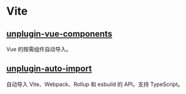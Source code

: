 # Vite

## [unplugin-vue-components](https://github.com/antfu/unplugin-vue-components)

Vue 的按需组件自动导入。

## [unplugin-auto-import](https://github.com/antfu/unplugin-auto-import)

自动导入 Vite、Webpack、Rollup 和 esbuild 的 API。支持 TypeScript。
